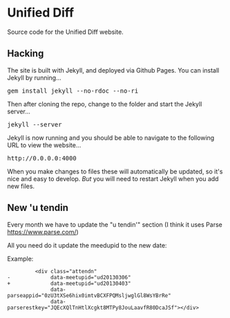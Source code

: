 
# Unified Diff

Source code for the Unified Diff website.

## Hacking

The site is built with Jekyll, and deployed via Github Pages.  You can install
Jekyll by running...

<pre>
gem install jekyll --no-rdoc --no-ri
</pre>

Then after cloning the repo, change to the folder and start the Jekyll server...

<pre>
jekyll --server
</pre>

Jekyll is now running and you should be able to navigate to the following URL to view the website...

<pre>
http://0.0.0.0:4000
</pre>

When you make changes to files these will automatically be updated, so it's nice and easy to develop.  _But_ you will need to restart Jekyll when you add new files.

## New 'u tendin

Every month we have to update the "u tendin'" section (I think it uses Parse https://www.parse.com/)

All you need do it update the meedupid to the new date:

Example:

             <div class="attendn"
    -             data-meetupid="ud20130306"
    +             data-meetupid="ud20130403"
                  data-parseappid="0zU3tXSe6hix0imtvBCXFPQMsljwglGl8WsYBrRe"
                  data-parserestkey="JQEcXQlTnHtlXcgkt8MTPy8JouLaavfR80DcaJSf"></div>
